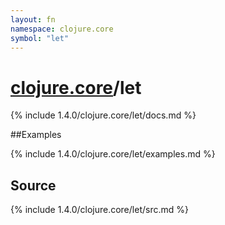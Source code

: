```yaml
---
layout: fn
namespace: clojure.core
symbol: "let"
---
```


# [clojure.core](../)/let

{% include 1.4.0/clojure.core/let/docs.md %}

##Examples

{% include 1.4.0/clojure.core/let/examples.md %}
## Source
{% include 1.4.0/clojure.core/let/src.md %}

